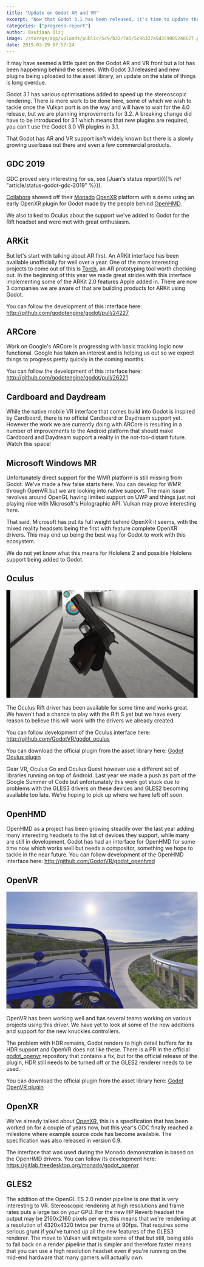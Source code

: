 ```yaml
---
title: "Update on Godot AR and VR"
excerpt: "Now that Godot 3.1 has been released, it's time to update the VR drivers and talk a bit about where we are at with AR and VR."
categories: ["progress-report"]
author: Bastiaan Olij
image: /storage/app/uploads/public/5c9/b32/7a5/5c9b327a5d359085248627.png
date: 2019-03-29 07:57:24
---
```


It may have seemed a little quiet on the Godot AR and VR front but a lot has been happening behind the scenes. With Godot 3.1 released and new plugins being uploaded to the asset library, an update on the state of things is long overdue.

Godot 3.1 has various optimisations added to speed up the stereoscopic rendering. There is more work to be done here, some of which we wish to tackle once the Vulkan port is on the way and will have to wait for the 4.0 release, but we are planning improvements for 3.2. A breaking change did have to be introduced for 3.1 which means that new plugins are required, you can't use the Godot 3.0 VR plugins in 3.1.

That Godot has AR and VR support isn't widely known but there is a slowly growing userbase out there and even a few commercial products.

## GDC 2019

GDC proved very interesting for us, see [Juan's status report]({{% ref "article/status-godot-gdc-2019" %}}).

[Collabora](https://www.collabora.com) showed off their [Monado](https://www.collabora.com/news-and-blog/news-and-events/introducing-monado.html) [OpenXR](https://www.khronos.org/openxr) platform with a demo using an early OpenXR plugin for Godot made by the people behind [OpenHMD](http://www.openhmd.net).

We also talked to Oculus about the support we've added to Godot for the Rift headset and were met with great enthusiasm.

## ARKit

But let's start with talking about AR first. An ARKit interface has been available unofficially for well over a year. One of the more interesting projects to come out of this is [Torch](https://www.torch.app), an AR prototyping tool worth checking out. In the beginning of this year we made great strides with this interface implementing some of the ARKit 2.0 features Apple added in. There are now 3 companies we are aware of that are building products for ARKit using Godot.

You can follow the development of this interface here: http://github.com/godotengine/godot/pull/24227

## ARCore

Work on Google's ARCore is progressing with basic tracking logic now functional. Google has taken an interest and is helping us out so we expect things to progress pretty quickly in the coming months.

You can follow the development of this interface here: http://github.com/godotengine/godot/pull/26221

## Cardboard and Daydream

While the native mobile VR interface that comes build into Godot is inspired by Cardboard, there is no official Cardboard or Daydream support yet. However the work we are currently doing with ARCore is resulting in a number of improvements to the Android platform that should make Cardboard and Daydream support a reality in the not-too-distant future. Watch this space!

## Microsoft Windows MR

Unfortunately direct support for the WMR platform is still missing from Godot. We've made a few false starts here. You can develop for WMR through OpenVR but we are looking into native support. The main issue revolves around OpenGL having limited support on UWP and things just not playing nice with Microsoft's Holographic API. Vulkan may prove interesting here.

That said, Microsoft has put its full weight behind OpenXR it seems, with the mixed reality headsets being the first with feature complete OpenXR drivers. This may end up being the best way for Godot to work with this ecosystem.

We do not yet know what this means for Hololens 2 and possible Hololens support being added to Godot.

## Oculus

![Gun-VR_1.2.1.png](/storage/app/uploads/public/5c9/b36/8f9/5c9b368f92e2b253703944.png)

The Oculus Rift driver has been available for some time and works great. We haven't had a chance to play with the Rift S yet but we have every reason to believe this will work with the drivers we already created.

You can follow development of the Oculus interface here: http://github.com/GodotVR/godot_oculus

You can download the official plugin from the asset library here: [Godot Oculus plugin](http://godotengine.org/asset-library/asset/164)

Gear VR, Oculus Go and Oculus Quest however use a different set of libraries running on top of Android. Last year we made a push as part of the Google Summer of Code but unfortunately this work got stuck due to problems with the GLES3 drivers on these devices and GLES2 becoming available too late.
We're hoping to pick up where we have left off soon.

## OpenHMD

OpenHMD as a project has been growing steadily over the last year adding many interesting headsets to the list of devices they support, while many are still in development. Godot has had an interface for OpenHMD for some time now which works well but needs a compositor, something we hope to tackle in the near future.
You can follow development of the OpenHMD interface here: http://github.com/GodotVR/godot_openhmd

## OpenVR

![Drive-VR.png](/storage/app/uploads/public/5c9/b33/609/5c9b3360913bc868056222.png)

OpenVR has been working well and has several teams working on various projects using this driver. We have yet to look at some of the new additions and support for the new knuckles controllers.

The problem with HDR remains, Godot renders to high detail buffers for its HDR support and OpenVR does not like these.
There is a PR in the official [godot_openvr](http://github.com/GodotVR/godot_openvr) repository that contains a fix, but for the official release of the plugin, HDR still needs to be turned off or the GLES2 renderer needs to be used.

You can download the official plugin from the asset library here: [Godot OpenVR plugin](http://godotengine.org/asset-library/asset/150)

## OpenXR

We've already talked about [OpenXR](https://www.khronos.org/openxr), this is a specification that has been worked on for a couple of years now, but this year's GDC finally reached a milestone where example source code has become available. The specification was also released in version 0.9.

The interface that was used during the Monado demonstration is based on the OpenHMD drivers. You can follow its development here: https://gitlab.freedesktop.org/monado/godot_openxr

## GLES2

The addition of the OpenGL ES 2.0 render pipeline is one that is very interesting to VR. Stereoscopic rendering at high resolutions and frame rates puts a large tax on your GPU. For the new HP Reverb headset the output may be 2160x2160 pixels per eye, this means that we're rendering at a resolution of 4320x4320 twice per frame at 90fps. That requires some serious grunt if you've turned up all the new features of the GLES3 renderer. The move to Vulkan will mitigate some of that but still, being able to fall back on a render pipeline that is simpler and therefore faster means that you can use a high resolution headset even if you're running on the mid-end hardware that many gamers will actually own.
